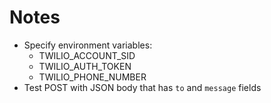 # Notes

- Specify environment variables:
  - TWILIO_ACCOUNT_SID
  - TWILIO_AUTH_TOKEN
  - TWILIO_PHONE_NUMBER
- Test POST with JSON body that has `to` and `message` fields